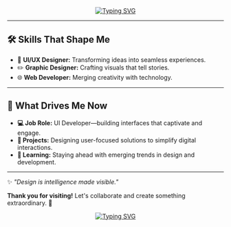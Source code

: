 <div align="center">
  <a href="https://git.io/typing-svg">
    <img src="https://readme-typing-svg.herokuapp.com?font=Fira+Code&size=22&pause=1000&color=16F717&center=true&vCenter=true&width=500&lines=Hello%F0%9F%91%8B%2C+I'm+Tirth+Patel!;Crafting+Designs+%26+Code+With+Purpose!" alt="Typing SVG" />
  </a>
</div>

---

## 🛠 **Skills That Shape Me**

- 🎨 **UI/UX Designer:** Transforming ideas into seamless experiences.  
- ✏️ **Graphic Designer:** Crafting visuals that tell stories.  
- 🌐 **Web Developer:** Merging creativity with technology.  

---

## 🚀 **What Drives Me Now**

- **💻 Job Role:** UI Developer—building interfaces that captivate and engage.  
- **🎯 Projects:** Designing user-focused solutions to simplify digital interactions.  
- **📖 Learning:** Staying ahead with emerging trends in design and development.  

---

✨ _"Design is intelligence made visible."_  

**Thank you for visiting!** Let's collaborate and create something extraordinary. 🤝  

<div align="center">
  <a href="https://git.io/typing-svg">
    <img src="https://readme-typing-svg.demolab.com?font=Fira+Code&size=18&pause=1000&color=FF5733&center=true&vCenter=true&width=400&lines=%F0%9F%94%A5+Innovate+.+Inspire+.+Impact+%F0%9F%94%A5;✨+Ever+Positive,+Never+Negative+✨" alt="Typing SVG" />
  </a>
</div>
